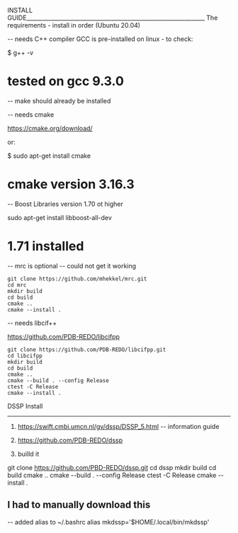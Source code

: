 INSTALL GUIDE_______________________________________________________________
The requirements - install in order (Ubuntu 20.04)

-- needs C++ compiler
GCC is pre-installed on linux - to check:

$ g++ -v

# tested on gcc 9.3.0

-- make should already be installed

-- needs cmake

https://cmake.org/download/

or:

$ sudo apt-get install cmake 

# cmake version 3.16.3

-- Boost Libraries version 1.70 ot higher

sudo apt-get install libboost-all-dev

# 1.71 installed

-- mrc is optional -- could not get it working

	git clone https://github.com/mhekkel/mrc.git 
	cd mrc
	mkdir build
	cd build
	cmake ..
	cmake --install .



-- needs libcif++ 

https://github.com/PDB-REDO/libcifpp

	git clone https://github.com/PDB-REDO/libcifpp.git
	cd libcifpp
	mkdir build
	cd build
	cmake ..
	cmake --build . --config Release
	ctest -C Release
	cmake --install .


DSSP Install
______________________________________________________________________________

1. https://swift.cmbi.umcn.nl/gv/dssp/DSSP_5.html
-- information guide

2. https://github.com/PDB-REDO/dssp

3. builld it

git clone https://github.com/PBD-REDO/dssp.git
cd dssp
mkdir build
cd build
cmake ..
cmake --build . --config Release
ctest -C Release
cmake --install .

## I had to manually download this 

-- added alias to ~/.bashrc
alias mkdssp='$HOME/.local/bin/mkdssp'
##
